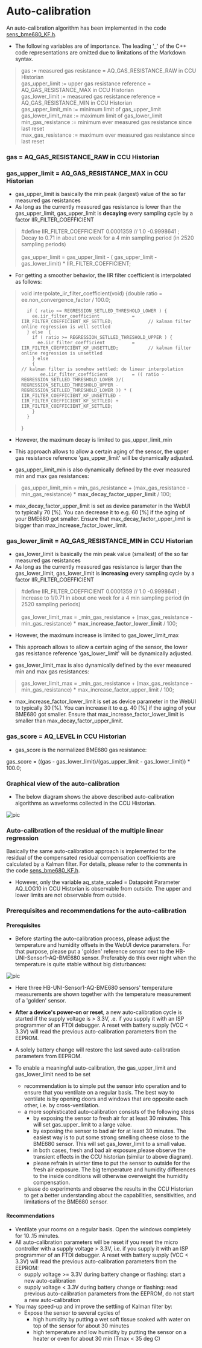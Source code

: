 # Auto-calibration

An auto-calibration algorithm has been implemented in the code [sens_bme680_KF.h](../sensors/sens_bme680_KF.h).

- The following variables are of importance. The leading '_' of the C++ code representations are omitted due to limitations of the Markdown syntax.


> gas := measured gas resistance = AQ_GAS_RESISTANCE_RAW in CCU Historian<BR/>
> gas_upper_limit := upper gas resistance reference = AQ_GAS_RESISTANCE_MAX in CCU Historian<BR/>
> gas_lower_limit := measured gas resistance reference = AQ_GAS_RESISTANCE_MIN in CCU Historian<BR/>
> gas_upper_limit_min := minimum limit of gas_upper_limit<BR/>
> gas_lower_limit_max := maximum limit of gas_lower_limit<BR/>
> min_gas_resistance := minimum ever measured gas resistance since last reset<BR/>
> max_gas_resistance := maximum ever measured gas resistance since last reset<BR/>

### gas = AQ_GAS_RESISTANCE_RAW in CCU Historian

### gas_upper_limit = AQ_GAS_RESISTANCE_MAX in CCU Historian

- gas_upper_limit is basically the min peak (largest) value of the so far measured gas resistances
- As long as the currently measured gas resistance is lower than the gas_upper_limit,  gas_upper_limit is **decaying** every sampling cycle by a factor IIR_FILTER_COEFFICIENT

>  #define IIR_FILTER_COEFFICIENT 0.0001359 // 1.0 -0.9998641 ; Decay to 0.71 in about one week for a 4 min sampling period (in 2520 sampling periods)<BR/><BR/>
>  gas_upper_limit = gas_upper_limit - ( gas_upper_limit - gas_lower_limit) * IIR_FILTER_COEFFICIENT;<BR/>
- For getting a smoother behavior, the IIR filter coefficient is interpolated as follows:
>    void interpolate_iir_filter_coefficient(void) {double ratio = ee.non_convergence_factor / 100.0;
>       
>       if ( ratio <= REGRESSION_SETLLED_THRESHOLD_LOWER ) {
>         ee.iir_filter_coefficient            =  IIR_FILTER_COEFFICIENT_KF_SETTLED;             // kalman filter online regression is well settled
>       } else  {
>         if ( ratio >= REGRESSION_SETLLED_THRESHOLD_UPPER ) {
>           ee.iir_filter_coefficient          =  IIR_FILTER_COEFFICIENT_KF_UNSETTLED;           // kalman filter online regression is unsettled
>         } else
>         {                                                                                      // kalman filter is somehow settled: do linear interpolation
>            ee.iir_filter_coefficient         = (( ratio - REGRESSION_SETLLED_THRESHOLD_LOWER )/( REGRESSION_SETLLED_THRESHOLD_UPPER - REGRESSION_SETLLED_THRESHOLD_LOWER )) * ( IIR_FILTER_COEFFICIENT_KF_UNSETTLED - IIR_FILTER_COEFFICIENT_KF_SETTLED) + IIR_FILTER_COEFFICIENT_KF_SETTLED;             
>         }  
>       }  
>   }   

- However, the maximum decay is limited to gas_upper_limit_min

- This approach allows to allow a certain aging of the sensor, the upper gas resistance reference 'gas_upper_limit' will be dynamically adjusted.
- gas_upper_limit_min is also dynamically defined by the ever measured min and max gas resistances:

> gas_upper_limit_min = min_gas_resistance + (max_gas_resistance - min_gas_resistance) * **max_decay_factor_upper_limit** / 100;

- max_decay_factor_upper_limit is set as device parameter in the WebUI to typically 70 [%]. You can decrease it to e.g. 60 [%] if the aging of your BME680 got smaller. Ensure that max_decay_factor_upper_limit is bigger than max_increase_factor_lower_limit.

### gas_lower_limit = AQ_GAS_RESISTANCE_MIN in CCU Historian

- gas_lower_limit is basically the min peak value (smallest) of the so far measured gas resistances
- As long as the currently measured gas resistance is larger than the gas_lower_limit,  gas_lower_limit is **increasing** every sampling cycle by a factor IIR_FILTER_COEFFICIENT

>  #define IIR_FILTER_COEFFICIENT 0.0001359 // 1.0 -0.9998641 ; Increase to 1/0.71 in about one week for a 4 min sampling period (in 2520 sampling periods)<BR/><BR/>
>  gas_lower_limit_max = _min_gas_resistance + (max_gas_resistance - min_gas_resistance) * **max_increase_factor_lower_limit** / 100;<BR/>

- However, the maximum increase is limited to gas_lower_limit_max

- This approach allows to allow a certain aging of the sensor, the lower gas resistance reference 'gas_lower_limit' will be dynamically adjusted.
- gas_lower_limit_max is also dynamically defined by the ever measured min and max gas resistances:

> gas_lower_limit_max = _min_gas_resistance + (max_gas_resistance - min_gas_resistance) * max_increase_factor_upper_limit / 100;

- max_increase_factor_lower_limit is set as device parameter in the WebUI to typically 30 [%]. You can increase it to e.g. 40 [%] if the aging of your BME680 got smaller. Ensure that max_increase_factor_lower_limit is smaller than max_decay_factor_upper_limit.

### gas_score = AQ_LEVEL in CCU Historian

- gas_score is the normalized BME680 gas resistance:

gas_score = ((gas - gas_lower_limit)/(gas_upper_limit - gas_lower_limit)) * 100.0;

### Graphical view of the auto-calibration

- The below diagram shows the above described auto-calibration algorithms as waveforms collected in the CCU Historian.

![pic](./autocalibration.png)

### Auto-calibration of the residual of the multiple linear regression

Basically the same auto-calibration approach is implemented for the residual of the compensated residual compensation coefficients are calculated by a Kalman filter. For details, please refer to the comments in the code [sens_bme680_KF.h](../sensors/sens_bme680_KF.h).

- However, only the variable aq_state_scaled = Datapoint Parameter AQ_LOG10 in CCU Historian is observable from outside. The upper and lower limits are not observable from outside.

### Prerequisites and recommendations for the auto-calibration

#### Prerequisites

- Before starting the auto-calibration process, please adjust the temperature and humidity offsets in the WebUI device parameters. For that purpose, please put a 'golden' reference sensor next to the HB-UNI-Sensor1-AQ-BME680 sensor. Preferably do this over night when the temperature is quite stable without big disturbances:


![pic](./temperature_offset_calibration.png)

- Here three HB-UNI-Sensor1-AQ-BME680 sensors' temperature measurements are shown together with the temperature measurement of a 'golden' sensor. 
- **After a device's power-on or reset**, a new auto-calibration cycle is started if the supply voltage is > 3.3V, .e. if you supply it with an ISP programmer of an FTDI debugger. A reset with battery supply (VCC < 3.3V) will read the previous auto-calibration parameters from the EEPROM.

- A solely battery change will restore the last saved auto-calibration parameters from EEPROM.
- To enable a meaningful auto-calibration, the gas_upper_limit and gas_lower_limit need to be set

	+ recommendation is to simple put the sensor into operation and to ensure that you ventilate  on a regular basis. The best way to ventilate is by opening doors and windows that are opposite each other, i.e. by cross-ventilation.
	+ a more sophisticated auto-calibration consists of the following steps 
		+ by exposing the sensor to fresh air for at least 30 minutes. This will set gas_upper_limit to a large value.
		+ by exposing the sensor to bad air for at least 30 minutes. The easiest way is to put some strong smelling cheese close to the BME680 sensor. This will set gas_lower_limit to a small value.
		+ in both cases, fresh and bad air exposure,please observe the transient effects in the CCU historian (similar to above diagram).
		+ please refrain in winter time to put the sensor to outside for the fresh air exposure. The big temperature and humidity differences to the inside conditions will otherwise overweight the humidity compensation.
	+ please do experiments and observe the results in the CCU Historian to get a better understanding about the capabilities, sensitivities, and limitations of the BME680 sensor.
	
	
#### Recommendations

- Ventilate your rooms on a regular basis. Open the windows completely for 10..15 minutes.
- All auto-calibration parameters will be reset if you reset the micro controller with a supply voltage > 3.3V, i.e. if you supply it with an ISP programmer of an FTDI debugger. A reset with battery supply (VCC < 3.3V) will read the previous auto-calibration parameters from the EEPROM:
	+ supply voltage >= 3.3V during battery change or flashing: start a new auto-calibration
	+ supply voltage < 3.3V during battery change or flashing: read previous auto-calibration parameters from the EEPROM, do not start a new auto-calibration
- You may speed-up and improve the settling of Kalman filter by:
	+ Expose the sensor to several cycles of
		* high humidity by putting a wet soft tissue soaked with water on top of the sensor for about 30 minutes
		* high temperature and low humidity by putting the sensor on a heater or oven for about 30 min (Tmax < 35 deg C)















 


